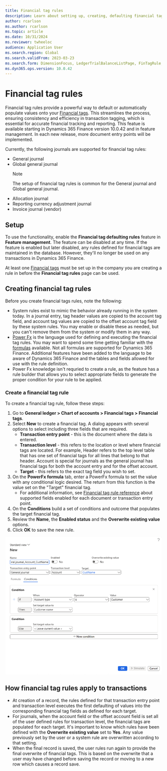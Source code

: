 ```yaml
---
title: Financial tag rules 
description: Learn about setting up, creating, defaulting financial tags on transactions.
author: rcarlson
ms.author: rcarlson
ms.topic: article
ms.date: 10/31/2024
ms.reviewer: twheeloc
audience: Application User
ms.search.region: Global
ms.search.validFrom: 2023-03-23
ms.search.form: DimensionFocus, LedgerTrialBalanceListPage, FinTagRule, FinancialTags
ms.dyn365.ops.version: 10.0.42
---
```


# Financial tag rules

Financial tag rules provide a powerful way to default or automatically populate values onto your [Financial tags](financial-tag.md).  This streamlines the process, ensuring consistency and efficiency in transaction tagging, which is essential for accurate financial tracking and reporting. This featue is available starting in Dynamics 365 Finance version 10.0.42 and in feature management.
In each new release, more document entry points will be implemented. 

Currently, the following journals are supported for financial tag rules:

- General journal
- Global general journal
   >[!NOTE]
   >The setup of financial tag rules is common for the General journal and Global general journal.
- Allocation journal
- Reporting currency adjustment journal
- Invoice journal (vendor)

## Setup

To use the functionality, enable the **Financial tag defaulting rules** feature in **Feature management**. The feature can be disabled at any time. If the feature is enabled but later disabled, any rules defined for financial tags are maintained in the database. However, they'll no longer be used on any transactions in Dynamics 365 Finance.

At least one [Financial tags](financial-tag.md) must be set up in the company you are creating a rule in before the **Financial tag rules** page can be used.

## Creating financial tag rules

Before you create financial tags rules, note the following:
- System rules exist to mimic the behavior already running in the system today. In a journal entry, tag header values are copied to the account tag field, and account tag values are copied to the offset account tag field by these system rules. You may enable or disable these as needed, but you can't remove them from the system or modify them in any way.
- [Power Fx](https://learn.microsoft.com/en-us/power-platform/power-fx/overview) is the language used for defining and executing the financial tag rules. You may want to spend some time getting familiar with the [formulas](https://learn.microsoft.com/en-us/power-platform/power-fx/formula-reference-overview) available. Not all formulas are supported for Dynamics 365 Finance. Additional features have been added to the language to be aware of Dynamics 365 Finance and the tables and fields allowed for use with the rule definition.
- Power Fx knowledge isn't requried to create a rule, as the feature has a rule builder that allows you to select appropriate fields to generate the proper condition for your rule to be applied. 

### Create a financial tag rule

To create a financial tag rule, follow these steps:
1. Go to **General ledger \> Chart of accounts \> Financial tags \> Financial tags**.
2. Select **New** to create a financial tag. A dialog appears with several options to select including three fields that are required.
   - **Transaction entry point** - this is the document where the data is entered.
   - **Transaction level** - this refers to the location or level where financial tags are located. For example, Header refers to the top level table that has one set of financial tags for all lines that belong to that header. Account is special for journals as the general journal has financial tags for both the account entry and for the offset account.
   - **Target** - this refers to the exact tag field you wish to set.
3. On the **PowerFx formula** tab, enter a PowerFx formula to set the value with any conditional logic desired. The return from this function is the value set on the "Target" financial tag.
   - For additional information, see [Financial tag rule reference](financial-tag-rule-reference.md) about supported fields enabled for each document or transaction entry point.  
4. On the **Conditions** build a set of conditions and outcome that populates the target financial tag.
5. Review the **Name**, the **Enabled status** and the **Overwrite existing value** options.  
6. Click **OK** to save the new rule. 

[![New Financial tag rule definition](./media/NewRule.png)](./media/NewRule.png)

## How financial tag rules apply to transactions

- At creation of a record, the rules defined for that transaction entry point and transaction level executes the first defaulting of values into the corresponding financial tag fields as defined for each target.
- For journals, when the account field or the offset account field is set all of the user defined rules for transaction level, the financial tags are populated for each target.  It's important to know which rules have been defined with the **Overwrite existing value** set to **Yes**. Any value previously set by the user or a system rule are overwritten according to that setting.
- When the final record is saved, the user rules run again to provide the final overwrite of financial tags. This is based on the overwrite that a user may have changed before saving the record or moving to a new row which causes a record save. 






